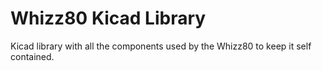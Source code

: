 # Whizz80 Kicad Library

Kicad library with all the components used by the Whizz80 to keep it self contained.
